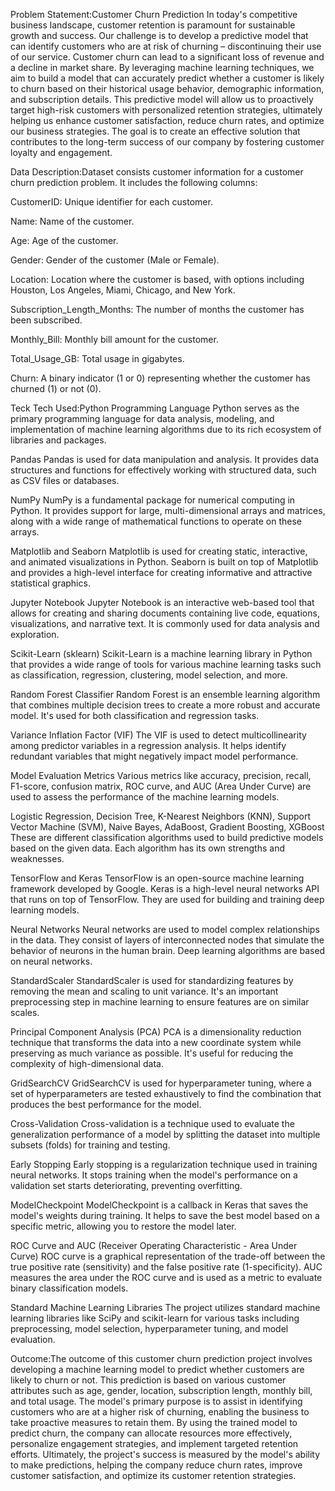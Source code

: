 Problem Statement:Customer Churn Prediction
In today's competitive business landscape, customer retention is paramount for sustainable growth and success. Our challenge is to develop a predictive model that can identify customers who are at risk of churning – discontinuing their use of our service. Customer churn can lead to a significant loss of revenue and a decline in market share. By leveraging machine learning techniques, we aim to build a model that can accurately predict whether a customer is likely to churn based on their historical usage behavior, demographic information, and subscription details. This predictive model will allow us to proactively target high-risk customers with personalized retention strategies, ultimately helping us enhance customer satisfaction, reduce churn rates, and optimize our business strategies. The goal is to create an effective solution that contributes to the long-term success of our company by fostering customer loyalty and engagement.

Data Description:Dataset consists customer information for a customer churn prediction problem. It includes the following columns:

CustomerID: Unique identifier for each customer.

Name: Name of the customer.

Age: Age of the customer.

Gender: Gender of the customer (Male or Female).

Location: Location where the customer is based, with options including Houston, Los Angeles, Miami, Chicago, and New York.

Subscription_Length_Months: The number of months the customer has been subscribed.

Monthly_Bill: Monthly bill amount for the customer.

Total_Usage_GB: Total usage in gigabytes.

Churn: A binary indicator (1 or 0) representing whether the customer has churned (1) or not (0).

Teck Tech Used:Python Programming Language
Python serves as the primary programming language for data analysis, modeling, and implementation of machine learning algorithms due to its rich ecosystem of libraries and packages.

Pandas
Pandas is used for data manipulation and analysis. It provides data structures and functions for effectively working with structured data, such as CSV files or databases.

NumPy
NumPy is a fundamental package for numerical computing in Python. It provides support for large, multi-dimensional arrays and matrices, along with a wide range of mathematical functions to operate on these arrays.

Matplotlib and Seaborn
Matplotlib is used for creating static, interactive, and animated visualizations in Python. Seaborn is built on top of Matplotlib and provides a high-level interface for creating informative and attractive statistical graphics.

Jupyter Notebook
Jupyter Notebook is an interactive web-based tool that allows for creating and sharing documents containing live code, equations, visualizations, and narrative text. It is commonly used for data analysis and exploration.

Scikit-Learn (sklearn)
Scikit-Learn is a machine learning library in Python that provides a wide range of tools for various machine learning tasks such as classification, regression, clustering, model selection, and more.

Random Forest Classifier
Random Forest is an ensemble learning algorithm that combines multiple decision trees to create a more robust and accurate model. It's used for both classification and regression tasks.

Variance Inflation Factor (VIF)
The VIF is used to detect multicollinearity among predictor variables in a regression analysis. It helps identify redundant variables that might negatively impact model performance.

Model Evaluation Metrics
Various metrics like accuracy, precision, recall, F1-score, confusion matrix, ROC curve, and AUC (Area Under Curve) are used to assess the performance of the machine learning models.

Logistic Regression, Decision Tree, K-Nearest Neighbors (KNN), Support Vector Machine (SVM), Naive Bayes, AdaBoost, Gradient Boosting, XGBoost
These are different classification algorithms used to build predictive models based on the given data. Each algorithm has its own strengths and weaknesses.

TensorFlow and Keras
TensorFlow is an open-source machine learning framework developed by Google. Keras is a high-level neural networks API that runs on top of TensorFlow. They are used for building and training deep learning models.

Neural Networks
Neural networks are used to model complex relationships in the data. They consist of layers of interconnected nodes that simulate the behavior of neurons in the human brain. Deep learning algorithms are based on neural networks.

StandardScaler
StandardScaler is used for standardizing features by removing the mean and scaling to unit variance. It's an important preprocessing step in machine learning to ensure features are on similar scales.

Principal Component Analysis (PCA)
PCA is a dimensionality reduction technique that transforms the data into a new coordinate system while preserving as much variance as possible. It's useful for reducing the complexity of high-dimensional data.

GridSearchCV
GridSearchCV is used for hyperparameter tuning, where a set of hyperparameters are tested exhaustively to find the combination that produces the best performance for the model.

Cross-Validation
Cross-validation is a technique used to evaluate the generalization performance of a model by splitting the dataset into multiple subsets (folds) for training and testing.

Early Stopping
Early stopping is a regularization technique used in training neural networks. It stops training when the model's performance on a validation set starts deteriorating, preventing overfitting.

ModelCheckpoint
ModelCheckpoint is a callback in Keras that saves the model's weights during training. It helps to save the best model based on a specific metric, allowing you to restore the model later.

ROC Curve and AUC (Receiver Operating Characteristic - Area Under Curve)
ROC curve is a graphical representation of the trade-off between the true positive rate (sensitivity) and the false positive rate (1-specificity). AUC measures the area under the ROC curve and is used as a metric to evaluate binary classification models.

Standard Machine Learning Libraries
The project utilizes standard machine learning libraries like SciPy and scikit-learn for various tasks including preprocessing, model selection, hyperparameter tuning, and model evaluation.

Outcome:The outcome of this customer churn prediction project involves developing a machine learning model to predict whether customers are likely to churn or not. This prediction is based on various customer attributes such as age, gender, location, subscription length, monthly bill, and total usage. The model's primary purpose is to assist in identifying customers who are at a higher risk of churning, enabling the business to take proactive measures to retain them. By using the trained model to predict churn, the company can allocate resources more effectively, personalize engagement strategies, and implement targeted retention efforts. Ultimately, the project's success is measured by the model's ability to make predictions, helping the company reduce churn rates, improve customer satisfaction, and optimize its customer retention strategies.
